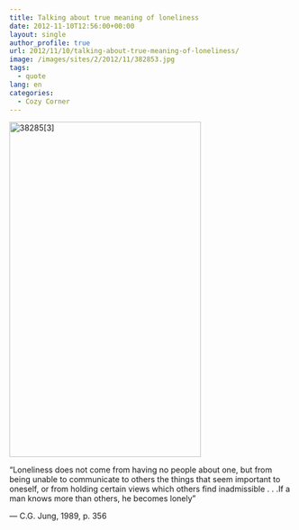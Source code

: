 ```yaml
---
title: Talking about true meaning of loneliness
date: 2012-11-10T12:56:00+00:00
layout: single
author_profile: true
url: 2012/11/10/talking-about-true-meaning-of-loneliness/
image: /images/sites/2/2012/11/382853.jpg
tags:
  - quote
lang: en
categories: 
  - Cozy Corner
---
```

[<img class="aligncenter size-full wp-image-145" alt="38285[3]" src="/images/2012/11/382853.jpg" width="340" height="596" srcset="/images/sites/2/2012/11/382853.jpg 340w, /images/sites/2/2012/11/382853-171x300.jpg 171w" sizes="(max-width: 340px) 100vw, 340px" />](/images/2012/11/382853.jpg)

“Loneliness does not come from having no people about one, but from being unable to communicate to others the things that seem important to oneself, or from holding certain views which others find inadmissible . . .If a man knows more than others, he becomes lonely”

― C.G. Jung, 1989, p. 356